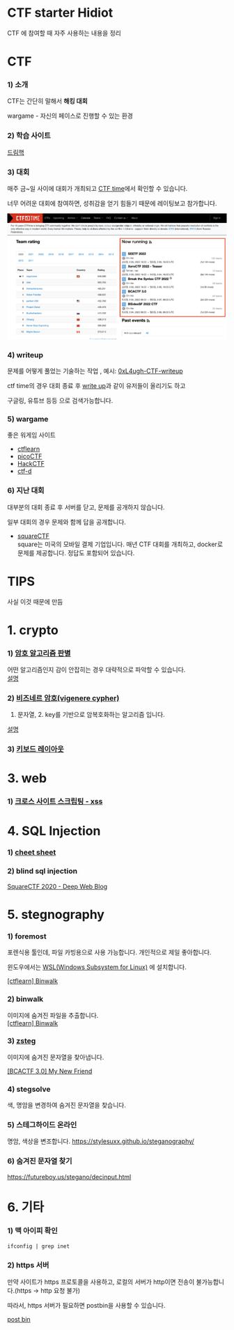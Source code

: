 # CTF starter Hidiot

CTF 에 참여할 때 자주 사용하는 내용을 정리

# CTF
### 1) 소개
CTF는 간단히 말해서 **해킹 대회**

wargame - 자신의 페이스로 진행할 수 있는 환경

### 2) 학습 사이트
[드림핵](https://dreamhack.io/)

### 3) 대회
매주 금~일 사이에 대회가 개최되고 [CTF time](https://ctftime.org/)에서 확인할 수 있습니다.

너무 어려운 대회에 참여하면, 성취감을 얻기 힘들기 때문에 레이팅보고 참가합니다.

![cover](./images/ctftime.png)

### 4) writeup
문제를 어떻게 풀었는 기술하는 작업
, 예시: [0xL4ugh-CTF-writeup](https://velog.io/@skyepodium/0xL4ugh-CTF-writeup)

ctf time의 경우 대회 종료 후 [write up](https://ctftime.org/event/1660/tasks/)과 같이 유저들이 올리기도 하고

구글링, 유튜브 등등 으로 검색가능합니다.


### 5) wargame
좋은 워게임 사이트
- [ctflearn](https://ctflearn.com/)
- [picoCTF](https://picoctf.org/)
- [HackCTF](https://ctf.j0n9hyun.xyz/)
- [ctf-d](http://ctf-d.com/)

### 6) 지난 대회
대부분의 대회 종료 후 서버를 닫고, 문제를 공개하지 않습니다.

일부 대회의 경우 문제와 함께 답을 공개합니다.

- [squareCTF](https://squarectf.com/)   
    square는 미국의 모바일 결제 기업입니다. 매년 CTF 대회를 개최하고, docker로 문제를 제공합니다. 정답도 포함되어 있습니다.

# TIPS
사실 이것 때문에 만듬

# 1. crypto
### 1) [암호 알고리즘 판별](https://www.dcode.fr/cipher-identifier)
어떤 알고리즘인지 감이 안잡히는 경우 대략적으로 파악할 수 있습니다.   
[설명](https://github.com/skyepodium/ctf-starter-hidiot/blob/main/crypto/cipher-identifier.md)

### 2) [비즈네르 암호(vigenere cypher)](https://gchq.github.io/CyberChef/#recipe=Vigen%C3%A8re_Decode('blorpy')&input=Z3dveHtSZ3Fzc2loWXNwT250cXB4c30)
1. 문자열, 2. key를 기반으로 암복호화하는 알고리즘 입니다.

[설명](https://github.com/skyepodium/ctf-starter-hidiot/blob/main/crypto/vigenere.md)

### 3) [키보드 레이아웃](https://awsm-tools.com/text/keyboard-layout)


# 3. web
### 1) [크로스 사이트 스크립팅 - xss](https://github.com/skyepodium/ctf-starter-hidiot/blob/main/web/xss.md)

# 4. SQL Injection
### 1) [cheet sheet](https://github.com/skyepodium/ctf-starter-hidiot/blob/main/sqli/sheet.md)

### 2) blind sql injection
[SquareCTF 2020 - Deep Web Blog](https://velog.io/@skyepodium/SquareCTF-Writeup)

# 5. stegnography
### 1) foremost
포렌식용 툴인데, 파일 카빙용으로 사용 가능합니다. 개인적으로 제일 좋아합니다.

윈도우에서는 [WSL(Windows Subsystem for Linux)](https://docs.microsoft.com/ko-kr/windows/wsl/install) 에 설치합니다.

[[ctflearn] Binwalk](https://skyepodium.tistory.com/entry/ctflearn-Binwalk?category=1029036)

### 2) binwalk
이미지에 숨겨진 파일을 추출합니다.   
[[ctflearn] Binwalk](https://skyepodium.tistory.com/entry/ctflearn-Binwalk?category=1029036)

### 3) [zsteg](https://github.com/zed-0xff/zsteg)
이미지에 숨겨진 문자열을 찾아냅니다.

[[BCACTF 3.0] My New Friend](https://skyepodium.tistory.com/entry/BCACTF-30-My-New-Friend)

### 4) stegsolve
색, 명암을 변경하여 숨겨진 문자열을 찾습니다.

### 5) 스테그하이드 온라인
명암, 색상을 변조합니다.
https://stylesuxx.github.io/steganography/

### 6) 숨겨진 문자열 찾기  
https://futureboy.us/stegano/decinput.html
# 6. 기타
### 1) 맥 아이피 확인
```
ifconfig | grep inet
```

### 2) https 서버
만약 사이트가 https 프로토콜을 사용하고, 로컬의 서버가 http이면 전송이 불가능합니다.(https -> http 요청 불가)

따라서, https 서버가 필요하면 postbin을 사용할 수 있습니다.

[post bin](https://www.toptal.com/developers/postbin/)
